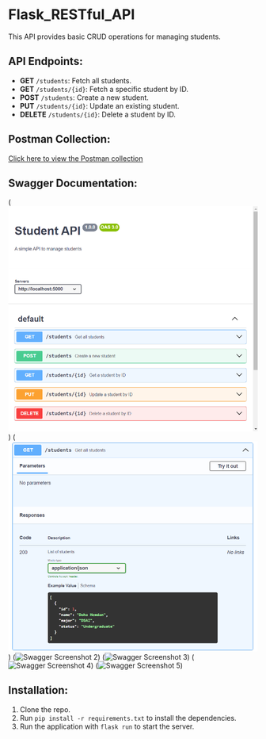 # Flask_RESTful_API

This API provides basic CRUD operations for managing students.

## API Endpoints:

- **GET** `/students`: Fetch all students.
- **GET** `/students/{id}`: Fetch a specific student by ID.
- **POST** `/students`: Create a new student.
- **PUT** `/students/{id}`: Update an existing student.
- **DELETE** `/students/{id}`: Delete a student by ID.

## Postman Collection:

[Click here to view the Postman collection](https://drive.google.com/file/d/1sUM-z6Bfx4NFel9N761cs6bh7F4dCpe-/view?usp=sharing)

## Swagger Documentation:

(![Swagger Screenshot](image.png))
(![Swagger Screenshot 1](image-1.png))
(![Swagger Screenshot 2]((image-2.png)))
(![Swagger Screenshot 3]((image-3.png)))
(![Swagger Screenshot 4]((image-4.png)))
(![Swagger Screenshot 5]((image-5.png)))

## Installation:

1. Clone the repo.
2. Run `pip install -r requirements.txt` to install the dependencies.
3. Run the application with `flask run` to start the server.

